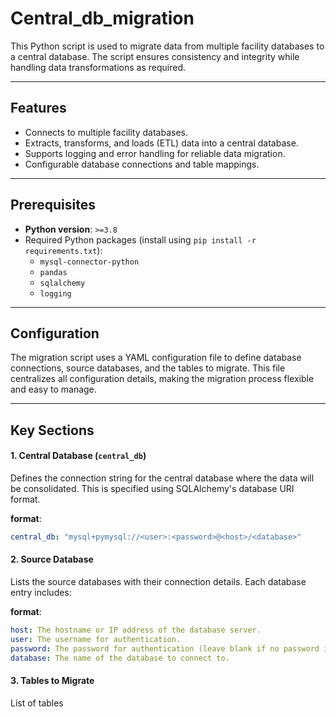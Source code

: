 # Central_db_migration

This Python script is used to migrate data from multiple facility databases to a central database. The script ensures consistency and integrity while handling data transformations as required.

---

## Features

- Connects to multiple facility databases.
- Extracts, transforms, and loads (ETL) data into a central database.
- Supports logging and error handling for reliable data migration.
- Configurable database connections and table mappings.

---

## Prerequisites

- **Python version**: `>=3.8`
- Required Python packages (install using `pip install -r requirements.txt`):
  - `mysql-connector-python`
  - `pandas`
  - `sqlalchemy`
  - `logging`

---

## Configuration

The migration script uses a YAML configuration file to define database connections, source databases, and the tables to migrate. This file centralizes all configuration details, making the migration process flexible and easy to manage.

---

## Key Sections

#### 1. **Central Database (`central_db`)**

Defines the connection string for the central database where the data will be consolidated. This is specified using SQLAlchemy's database URI format.

**format**:  
```yaml
central_db: "mysql+pymysql://<user>:<password>@<host>/<database>"
```


#### 2. Source Database 

Lists the source databases with their connection details. Each database entry includes:

**format**: 
```yaml
host: The hostname or IP address of the database server.
user: The username for authentication.
password: The password for authentication (leave blank if no password is required).
database: The name of the database to connect to.
```

#### 3. Tables to Migrate

List of tables

